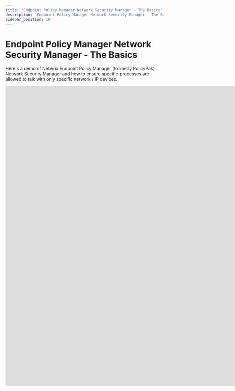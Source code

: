 ```yaml
---
title: "Endpoint Policy Manager Network Security Manager - The Basics"
description: "Endpoint Policy Manager Network Security Manager - The Basics"
sidebar_position: 10
---
```


# Endpoint Policy Manager Network Security Manager - The Basics

Here's a demo of Netwrix Endpoint Policy Manager (formerly PolicyPak) Network Security Manager and
how to ensure specific processes are allowed to talk with only specific network / IP devices.

<iframe width="1700" height="956" src="https://www.youtube.com/embed/HAIpW1mmKf8" title="Endpoint Policy Manager Network Security Manager: Allow and Block IP and Domain Names with specific processes." frameborder="0" allow="accelerometer; autoplay; clipboard-write; encrypted-media; gyroscope; picture-in-picture; web-share" allowfullscreen="1"></iframe>
